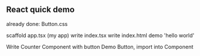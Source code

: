 ## React quick demo

already done:
Button.css

scaffold app.tsx (my app)
write index.tsx
write index.html
demo 'hello world'

Write Counter Component with button
Demo Button, import into Component
